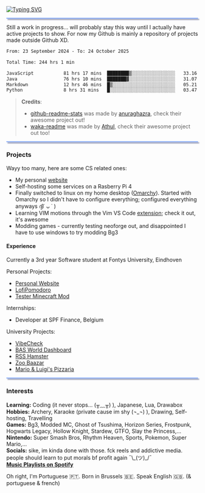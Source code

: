 [![Typing SVG](https://readme-typing-svg.demolab.com?font=Roboto+Mono&weight=800&size=22&pause=1000&color=7AA2F7&width=435&lines=Welcome!+I'm+NeoDev+%F0%9F%91%8B)](https://git.io/typing-svg)
<hr style="height:2px;background-color:#7aa2f7;box-shadow: 3px 3px 3px #565f89">

Still a work in progress... will probably stay this way until I actually have active projects to show. For now my Github is mainly a repository of projects made outside Github XD.

<!---<img src="https://github-readme-stats.vercel.app/api?username=n4fta&show_icons=true&theme=tokyonight" alt="N4fta's GitHub stats"  style="box-shadow: 3px 3px 3px #565f89"/>
Commenting this out cause the stats make me sad ;( --->

<!--START_SECTION:waka-->

```txt
From: 23 September 2024 - To: 24 October 2025

Total Time: 244 hrs 1 min

JavaScript           81 hrs 17 mins  ████████▒░░░░░░░░░░░░░░░░   33.16 %
Java                 76 hrs 10 mins  ███████▓░░░░░░░░░░░░░░░░░   31.07 %
Markdown             12 hrs 46 mins  █▒░░░░░░░░░░░░░░░░░░░░░░░   05.21 %
Python               8 hrs 31 mins   █░░░░░░░░░░░░░░░░░░░░░░░░   03.47 %
```

<!--END_SECTION:waka-->

<!---
    If you're peeking at the code, first off, hello there 👋, I do that too XD
    Second, Ik theres some unrendered HTML stuff but I edited this in Typora (markdown editor) which does render
    those awesome effects and it looks awesome so I'm keeping them.
    Have a good day snooping around!
--->

> **Credits**: <br> 
> - [github-readme-stats](https://github.com/anuraghazra/github-readme-stats) was made by [anuraghazra](https://github.com/athul/), check their awesome project out! <br>
> - [waka-readme](https://github.com/athul/waka-readme?tab=readme-ov-file) was made by [Athul](https://github.com/athul/), check their awesome project out too!

<hr style="height:2px;background-color:#7aa2f7;box-shadow: 3px 3px 3px #565f89">

### Projects
Wayy too many, here are some CS related ones:
- My personal [website](https://neo-dev.org)
- Self-hosting some services on a Rasberry Pi 4
- Finally switched to linux on my home desktop ([Omarchy](https://github.com/basecamp/omarchy)). Started with Omarchy so I didn't have to configure everything; configured everything anyways ദ്ദി˙ ᴗ ˙ )
- Learning VIM motions through the Vim VS Code [extension](https://marketplace.visualstudio.com/items?itemName=vscodevim.vim); check it out, it's awesome
- Modding games - currently testing neoforge out, and disappointed I have to use windows to try modding Bg3

#### Experience

Currently a 3rd year Software student at Fontys University, Eindhoven

Personal Projects:

- [Personal Website](https://github.com/N4fta/neo-dev.org)
- [LofiPomodoro](https://github.com/N4fta/Lofi-Pomodoro)
- [Tester Minecraft Mod](https://github.com/N4fta/Banana-Sushi)

Internships:
- Developer at SPF Finance, Belgium

University Projects:
- [VibeCheck](https://github.com/N4fta/VibeCheck)
- [BAS World Dashboard](https://github.com/N4fta/BAS-World-Dashboard)
- [RSS Hamster](https://github.com/N4fta/RSS-Hamster)
- [Zoo Baazar](https://github.com/N4fta/ZooBaazar)
- [Mario & Luigi's Pizzaria](https://github.com/N4fta/Mario-Luigis-Pizzaria)

<hr style="height:2px;background-color:#7aa2f7;box-shadow: 3px 3px 3px #565f89">

### Interests

**Learning:** Coding (it never stops... (╥﹏╥) ), Japanese, Lua, Drawabox  <br> 
**Hobbies:** Archery, Karaoke (private cause im shy (¬_¬) ), Drawing, Self-hosting, Travelling  <br> 
**Games:** Bg3, Modded MC, Ghost of Tsushima, Horizon Series, Frostpunk, Hogwarts Legacy, Hollow Knight, Stardew, GTFO, Slay the Princess,...  <br> 
**Nintendo:** Super Smash Bros, Rhythm Heaven, Sports, Pokemon, Super Mario,...  <br> 
**Socials:** sike, im kinda done with those. fck reels and addictive media. people should learn to put morals bf profit again ¯\\\_(ツ)\_/¯ <br> 
[**Music Playlists on Spotify**]()

Oh right, I'm Portuguese 🇵🇹. Born in Brussels 🇧🇪. Speak English 🇬🇧. (& portuguese & french)
